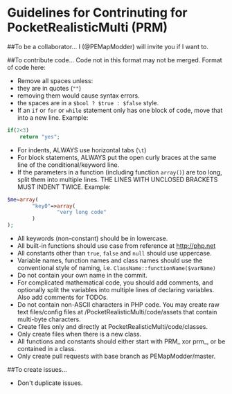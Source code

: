 Guidelines for Contrinuting for PocketRealisticMulti (PRM)
===

##To be a collaborator...
I (@PEMapModder) will invite you if I want to.

##To contribute code…
Code not in this format may not be merged. Format of code here:
* Remove all spaces unless:
 * they are in quotes (`""`)
 * removing them would cause syntax errors.
 * the spaces are in a `$bool ? $true : $false` style.
* If an `if` or `for` or `while` statement only has one block of code, move that into a new line. Example:

```php
if(2<3)
	return "yes";
```

* For indents, ALWAYS use horizontal tabs (`\t`)
* For block statements, ALWAYS put the open curly braces at the same line of the conditional/keyword line.
* If the parameters in a function (including function `array()`) are too long, split them into multiple lines. THE LINES WITH UNCLOSED BRACKETS MUST INDENT TWICE. Example:

```php
$me=array(
		"key0"=>array(
				"very long code"
		)
);
```

* All keywords (non-constant) should be in lowercase.
* All built-in functions should use case from reference at http://php.net
* All constants other than `true`, `false` and `null` should use uppercase.
* Variable names, function names and class names should use the conventional style of naming, i.e. `ClassName::functionName($varName)`
* Do not contain your own name in the commit.
* For complicated mathematical code, you should add comments, and optionally split the variables into multiple lines of declaring variables. Also add comments for TODOs.
* Do not contain non-ASCII characters in PHP code. You may create raw text files/config files at /PocketRealisticMulti/code/assets that contain multi-byte characters.
* Create files only and directly at  PocketRealisticMulti/code/classes.
* Only create files when there is a new class.
* All functions and constants should either start with PRM_ xor prm_, or be contained in a class.
* Only create pull requests with base branch as PEMapModder/master.

##To create issues…
* Don't duplicate issues.

